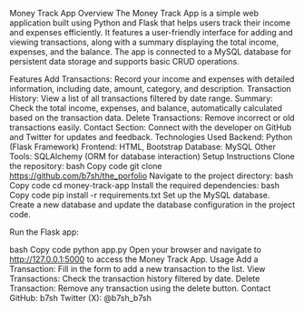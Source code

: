Money Track App
Overview
The Money Track App is a simple web application built using Python and Flask that helps users track their income and expenses efficiently. It features a user-friendly interface for adding and viewing transactions, along with a summary displaying the total income, expenses, and the balance. The app is connected to a MySQL database for persistent data storage and supports basic CRUD operations.

Features
Add Transactions: Record your income and expenses with detailed information, including date, amount, category, and description.
Transaction History: View a list of all transactions filtered by date range.
Summary: Check the total income, expenses, and balance, automatically calculated based on the transaction data.
Delete Transactions: Remove incorrect or old transactions easily.
Contact Section: Connect with the developer on GitHub and Twitter for updates and feedback.
Technologies Used
Backend: Python (Flask Framework)
Frontend: HTML, Bootstrap
Database: MySQL
Other Tools: SQLAlchemy (ORM for database interaction)
Setup Instructions
Clone the repository:
bash
Copy code
git clone https://github.com/b7sh/the_porfolio
Navigate to the project directory:
bash
Copy code
cd money-track-app
Install the required dependencies:
bash
Copy code
pip install -r requirements.txt
Set up the MySQL database. Create a new database and update the database configuration in the project code.

Run the Flask app:

bash
Copy code
python app.py
Open your browser and navigate to http://127.0.0.1:5000 to access the Money Track App.
Usage
Add a Transaction: Fill in the form to add a new transaction to the list.
View Transactions: Check the transaction history filtered by date.
Delete Transaction: Remove any transaction using the delete button.
Contact
GitHub: b7sh
Twitter (X): @b7sh_b7sh
